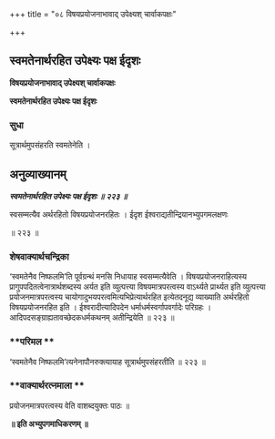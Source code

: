 +++
title = "०८ विषयप्रयोजनाभावाद् उपेक्ष्यश् चार्वाकपक्षः"

+++


## स्वमतेनार्थरहित उपेक्ष्यः पक्ष ईदृशः

**विषयप्रयोजनाभावाद् उपेक्ष्यश् चार्वाकपक्षः**

**स्वमतेनार्थरहित उपेक्ष्यः पक्ष ईदृशः**

### **सुधा**

सूत्रार्थमुपसंहरति स्वमतेनेति ।

## **अनुव्याख्यानम्**

***स्वमतेनार्थरहित उपेक्ष्यः पक्ष ईदृशः ॥ २२३ ॥***

स्वसम्मत्यैव अर्थरहितो विषयप्रयोजनरहितः । ईदृश ईश्वराद्यतीन्द्रियानभ्युपगमलक्षणः

॥ २२३ ॥

### **शेषवाक्यार्थचन्द्रिका**

‘स्वमतेनैव निष्फलमि’ति पूर्वग्रन्थं मनसि निधायाह स्वसम्मत्यैवेति । विषयप्रयोजनराहित्यस्य प्रागुपपदितत्वेनात्रार्थशब्दस्य अर्यत इति व्युत्पत्त्या विषयमात्रपरत्वस्य वाऽर्थ्यते प्रार्थ्यत इति व्युत्पत्त्या प्रयोजनमात्रपरत्वस्य चायोगादुभयपरत्वमित्यभिप्रेत्यार्थरहित इत्येतदनूद्य व्याख्याति अर्थरहितो विषयप्रयोजनरहित इति । ईश्वरादीत्यादिपदेन धर्माधर्मस्वर्गापवर्गादेः परिग्रहः । आदिपदसङ्ग्राह्यतावच्छेदकधर्मकथनम् अतीन्द्रियेति ॥ २२३ ॥

### **परिमल **

‘स्वमतेनैव निष्फलमि’त्यनेनापौनरुक्त्यायाह सूत्रार्थमुपसंहरतीति ॥ २२३ ॥

### **वाक्यार्थरत्नमाला **

प्रयोजनमात्रपरत्वस्य वेति वाशब्दयुक्तः पाठः ॥

**॥ इति अभ्युपगमाधिकरणम् ॥**

